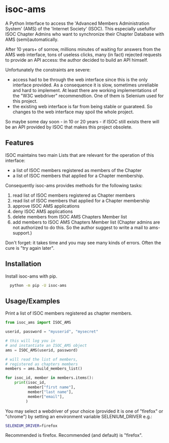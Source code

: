 
# isoc-ams

A Python Interface to access the 'Advanced Members Administration System' (AMS) of the 'Internet Society' (ISOC). This especially usefulfor ISOC Chapter Admins who want to synchronize their Chapter Database with AMS (semi)automatically.

After 10 years+  of sorrow, millions minutes of waiting for answers from the AMS web interface, tons of useless clicks, many (in fact) rejected requests to provide an API access: the author decided to build an API himself.

Unfortunately the constraints are severe:
- access had to be through the web interface since this is the only interface provided. As a consequence it is slow, sometimes unreliable and hard to implement. At least there are working implementations of the "W3C webdriver" recommendtion. One of them is Selenium used for this project.
- the existing web interface is far from being stable or guarateed. So changes to the web interface may spoil
the whole project.

So maybe some day soon - in 10 or 20 years - if ISOC still exists there will be an API provided by ISOC that makes this project obsolete.

## Features
ISOC maintains two main Lists that are relevant for the operation of this interface: 
- a list of ISOC members registered as members of the Chapter
- a list of ISOC members that applied for a Chapter membership.
  
Consequently isoc-ams provides methods for the following tasks:
1. read list of ISOC members registered as Chapter members
1. read list of ISOC members that applied for a Chapter membership
1. approve ISOC AMS applications
1. deny ISOC AMS applications
1. delete members from ISOC AMS Chapters Member list
1. add members to  ISOC AMS Chapters Member list (Chapter admins are not authorized to do this. So the author suggest to write a mail to ams-support.)

Don't forget: it takes time and you may see many kinds of errors. Often the cure is "try again later".

## Installation

Install isoc-ams with pip.

```bash
  python -m pip -U isoc-ams
```

## Usage/Examples
Print a list of ISOC members registered as chapter members.

```python
from isoc_ams import ISOC_AMS

userid, password = "myuserid", "mysecret"

# this will log you in
# and instantiate an ISOC_AMS object
ams = ISOC_AMS(userid, password)

# will read the list of members,
# registered as chapters members
members = ams.build_members_list()

for isoc_id, member in members.items():
    print(isoc_id,
          member["first name"],
          member["last name"],
          member["email"],
         )

```
You may select a webdriver of your choice (provided it is one of "firefox" or "chrome") by setting an environment variable SELENIUM_DRIVER e.g.:
```bash
SELENIUM_DRIVER=firefox
```
Recommended is  firefox.
Recommended (and default) is "firefox".

